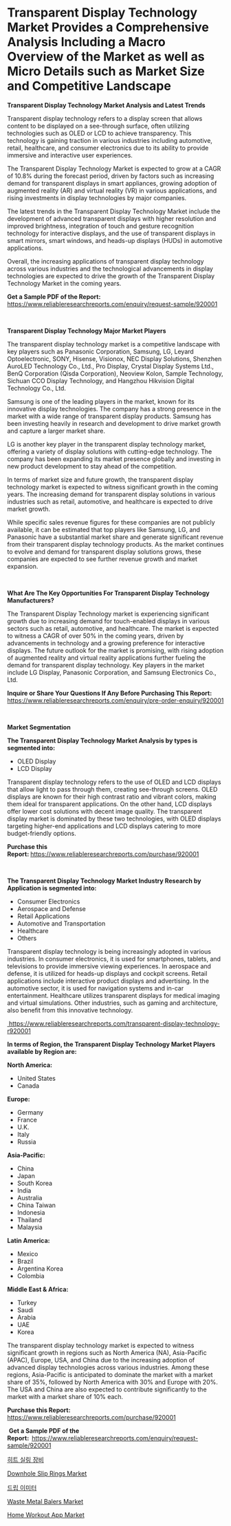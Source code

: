 <p><h1>Transparent Display Technology Market Provides a Comprehensive Analysis Including a Macro Overview of the Market as well as Micro Details such as Market Size and Competitive Landscape</h1></p><p><strong>Transparent Display Technology Market Analysis and Latest Trends</strong></p>
<p><p>Transparent display technology refers to a display screen that allows content to be displayed on a see-through surface, often utilizing technologies such as OLED or LCD to achieve transparency. This technology is gaining traction in various industries including automotive, retail, healthcare, and consumer electronics due to its ability to provide immersive and interactive user experiences.</p><p>The Transparent Display Technology Market is expected to grow at a CAGR of 10.8% during the forecast period, driven by factors such as increasing demand for transparent displays in smart appliances, growing adoption of augmented reality (AR) and virtual reality (VR) in various applications, and rising investments in display technologies by major companies.</p><p>The latest trends in the Transparent Display Technology Market include the development of advanced transparent displays with higher resolution and improved brightness, integration of touch and gesture recognition technology for interactive displays, and the use of transparent displays in smart mirrors, smart windows, and heads-up displays (HUDs) in automotive applications.</p><p>Overall, the increasing applications of transparent display technology across various industries and the technological advancements in display technologies are expected to drive the growth of the Transparent Display Technology Market in the coming years.</p></p>
<p><strong>Get a Sample PDF of the Report:&nbsp;</strong> <a href="https://www.reliableresearchreports.com/enquiry/request-sample/920001">https://www.reliableresearchreports.com/enquiry/request-sample/920001</a></p>
<p>&nbsp;</p>
<p><strong>Transparent Display Technology Major Market Players</strong></p>
<p><p>The transparent display technology market is a competitive landscape with key players such as Panasonic Corporation, Samsung, LG, Leyard Optoelectronic, SONY, Hisense, Visionox, NEC Display Solutions, Shenzhen AuroLED Technology Co., Ltd., Pro Display, Crystal Display Systems Ltd., BenQ Corporation (Qisda Corporation), Neoview Kolon, Sample Technology, Sichuan CCO Display Technology, and Hangzhou Hikvision Digital Technology Co., Ltd. </p><p>Samsung is one of the leading players in the market, known for its innovative display technologies. The company has a strong presence in the market with a wide range of transparent display products. Samsung has been investing heavily in research and development to drive market growth and capture a larger market share.</p><p>LG is another key player in the transparent display technology market, offering a variety of display solutions with cutting-edge technology. The company has been expanding its market presence globally and investing in new product development to stay ahead of the competition.</p><p>In terms of market size and future growth, the transparent display technology market is expected to witness significant growth in the coming years. The increasing demand for transparent display solutions in various industries such as retail, automotive, and healthcare is expected to drive market growth.</p><p>While specific sales revenue figures for these companies are not publicly available, it can be estimated that top players like Samsung, LG, and Panasonic have a substantial market share and generate significant revenue from their transparent display technology products. As the market continues to evolve and demand for transparent display solutions grows, these companies are expected to see further revenue growth and market expansion.</p></p>
<p>&nbsp;</p>
<p><strong>What Are The Key Opportunities For Transparent Display Technology Manufacturers?</strong></p>
<p><p>The Transparent Display Technology market is experiencing significant growth due to increasing demand for touch-enabled displays in various sectors such as retail, automotive, and healthcare. The market is expected to witness a CAGR of over 50% in the coming years, driven by advancements in technology and a growing preference for interactive displays. The future outlook for the market is promising, with rising adoption of augmented reality and virtual reality applications further fueling the demand for transparent display technology. Key players in the market include LG Display, Panasonic Corporation, and Samsung Electronics Co., Ltd.</p></p>
<p><strong>Inquire or Share Your Questions If Any Before Purchasing This Report:</strong> <a href="https://www.reliableresearchreports.com/enquiry/pre-order-enquiry/920001">https://www.reliableresearchreports.com/enquiry/pre-order-enquiry/920001</a></p>
<p>&nbsp;</p>
<p><strong>Market Segmentation</strong></p>
<p><strong>The Transparent Display Technology Market Analysis by types is segmented into:</strong></p>
<p><ul><li>OLED Display</li><li>LCD Display</li></ul></p>
<p><p>Transparent display technology refers to the use of OLED and LCD displays that allow light to pass through them, creating see-through screens. OLED displays are known for their high contrast ratio and vibrant colors, making them ideal for transparent applications. On the other hand, LCD displays offer lower cost solutions with decent image quality. The transparent display market is dominated by these two technologies, with OLED displays targeting higher-end applications and LCD displays catering to more budget-friendly options.</p></p>
<p><strong>Purchase this Report:&nbsp;</strong><a href="https://www.reliableresearchreports.com/purchase/920001">https://www.reliableresearchreports.com/purchase/920001</a></p>
<p>&nbsp;</p>
<p><strong>The Transparent Display Technology Market Industry Research by Application is segmented into:</strong></p>
<p><ul><li>Consumer Electronics</li><li>Aerospace and Defense</li><li>Retail Applications</li><li>Automotive and Transportation</li><li>Healthcare</li><li>Others</li></ul></p>
<p><p>Transparent display technology is being increasingly adopted in various industries. In consumer electronics, it is used for smartphones, tablets, and televisions to provide immersive viewing experiences. In aerospace and defense, it is utilized for heads-up displays and cockpit screens. Retail applications include interactive product displays and advertising. In the automotive sector, it is used for navigation systems and in-car entertainment. Healthcare utilizes transparent displays for medical imaging and virtual simulations. Other industries, such as gaming and architecture, also benefit from this innovative technology.</p></p>
<p><a href="https://www.reliableresearchreports.com/transparent-display-technology-r920001">&nbsp;https://www.reliableresearchreports.com/transparent-display-technology-r920001</a></p>
<p><strong>In terms of Region, the Transparent Display Technology Market Players available by Region are:</strong></p>
<p>
    <p> <strong> North America: </strong>
        <ul>
            <li>United States</li>
            <li>Canada</li>
        </ul>
        </p> 
    <p> <strong> Europe: </strong>
        <ul>
            <li>Germany</li>
            <li>France</li>
            <li>U.K.</li>
            <li>Italy</li>
            <li>Russia</li>
        </ul>
        </p> 
    <p> <strong> Asia-Pacific: </strong>
        <ul>
            <li>China</li>
            <li>Japan</li>
            <li>South Korea</li>
            <li>India</li>
            <li>Australia</li>
            <li>China Taiwan</li>
            <li>Indonesia</li>
            <li>Thailand</li>
            <li>Malaysia</li>
        </ul>
        </p> 
    <p> <strong> Latin America: </strong>
        <ul>
            <li>Mexico</li>
            <li>Brazil</li>
            <li>Argentina Korea</li>
            <li>Colombia</li>
        </ul>
        </p> 
    <p> <strong> Middle East & Africa: </strong>
        <ul>
            <li>Turkey</li>
            <li>Saudi</li>
            <li>Arabia</li>
            <li>UAE</li>
            <li>Korea</li>
        </ul>
    </p>
    </p>
<p><p>The transparent display technology market is expected to witness significant growth in regions such as North America (NA), Asia-Pacific (APAC), Europe, USA, and China due to the increasing adoption of advanced display technologies across various industries. Among these regions, Asia-Pacific is anticipated to dominate the market with a market share of 35%, followed by North America with 30% and Europe with 20%. The USA and China are also expected to contribute significantly to the market with a market share of 10% each.</p></p>
<p><strong>Purchase this Report: </strong><a href="https://www.reliableresearchreports.com/purchase/920001">https://www.reliableresearchreports.com/purchase/920001</a></p>
<p>&nbsp;<strong>Get a Sample PDF of the Report:&nbsp;&nbsp;</strong><a href="https://www.reliableresearchreports.com/enquiry/request-sample/920001">https://www.reliableresearchreports.com/enquiry/request-sample/920001</a></p>
<p><strong></strong></p>
<p><p><a href="https://github.com/royErdmtyan906778/Market-Research-Report-List-1/blob/main/570782551819.md">히트 실링 장비</a></p><p><a href="https://www.linkedin.com/pulse/downhole-slip-rings-market-comprehensive-assessment-type-application-th9wc">Downhole Slip Rings Market</a></p><p><a href="https://github.com/valroy852/Market-Research-Report-List-1/blob/main/636644551820.md">드립 이미터</a></p><p><a href="https://www.linkedin.com/pulse/waste-metal-balersnbspmarket-focuses-market-share-size-projected-aqzpc">Waste Metal Balers Market</a></p><p><a href="https://github.com/wusalecollins540tpqoz/Market-Research-Report-List-2/blob/main/home-workout-app-market.md">Home Workout App Market</a></p></p>